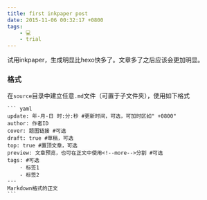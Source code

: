 ```yaml
---
title: first inkpaper post
date: 2015-11-06 00:32:17 +0800
tags:
    - 💻
    - trial
---
```


试用inkpaper，生成明显比hexo快多了。文章多了之后应该会更加明显。

<!--more-->

### 格式

在`source`目录中建立任意`.md`文件（可置于子文件夹），使用如下格式

    ``` yaml
    update: 年-月-日 时:分:秒 #更新时间，可选，可加时区如" +0800"
    author: 作者ID
    cover: 题图链接 #可选
    draft: true #草稿，可选
    top: true #置顶文章，可选
    preview: 文章预览，也可在正文中使用<!--more-->分割 #可选
    tags: #可选
        - 标签1
        - 标签2
    ---
    Markdown格式的正文
    ```
